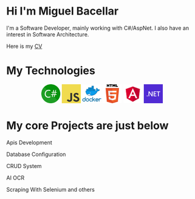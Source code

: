 # Hi I'm Miguel Bacellar

I'm a Software Developer, mainly working with C#/AspNet. I also have an interest in Software Architecture.

Here is my [CV](https://github.com/yEIeven/ReadMe/blob/main/Curriculo%20EN-New.pdf)  


# My Technologies

<p align="center">
  <img src="https://github.com/yEIeven/ReadMe/raw/main/csharp.png" alt="C#" width="50" />
  <img src="https://github.com/yEIeven/ReadMe/raw/main/javascript.png" alt="JavaScript" width="50" />
  <img src="https://github.com/yEIeven/ReadMe/raw/main/docker.png" alt="docker" width="50" />
  <img src="https://github.com/yEIeven/ReadMe/raw/main/html.png" alt="html" width="50" />
  <img src="https://github.com/yEIeven/ReadMe/raw/main/angular.png" alt="angular" width="50" />
  <img src="https://github.com/yEIeven/ReadMe/raw/main/dotnet.png" alt="dotnet" width="50" />
  
  
</p>

# My core Projects are just below
<p>Apis Development</p>
<p>Database Configuration</p>
<p>CRUD System</p>
<p>AI OCR</p>
<p>Scraping With Selenium and others </p>


